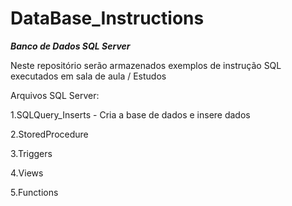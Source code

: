 # DataBase_Instructions
***Banco de Dados SQL Server***

Neste repositório serão armazenados exemplos de instrução SQL executados em sala de aula / Estudos

Arquivos SQL Server: 

1.SQLQuery_Inserts - Cria a base de dados e insere dados

2.StoredProcedure

3.Triggers

4.Views

5.Functions
